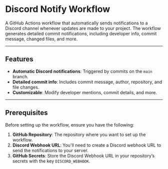 # Discord Notify Workflow

A GitHub Actions workflow that automatically sends notifications to a Discord channel whenever updates are made to your project. The workflow generates detailed commit notifications, including developer info, commit message, changed files, and more.

---

## Features
- **Automatic Discord notifications**: Triggered by commits on the `main` branch.
- **Detailed commit info**: Includes commit message, author, repository, and file changes.
- **Customizable**: Modify developer mentions, commit details, and more.

---

## Prerequisites

Before setting up the workflow, ensure you have the following:

1. **GitHub Repository**: The repository where you want to set up the workflow.
2. **Discord Webhook URL**: You'll need to create a Discord webhook URL to send the notifications to your server.
3. **GitHub Secrets**: Store the Discord Webhook URL in your repository’s secrets with the key `DISCORD_WEBHOOK`.